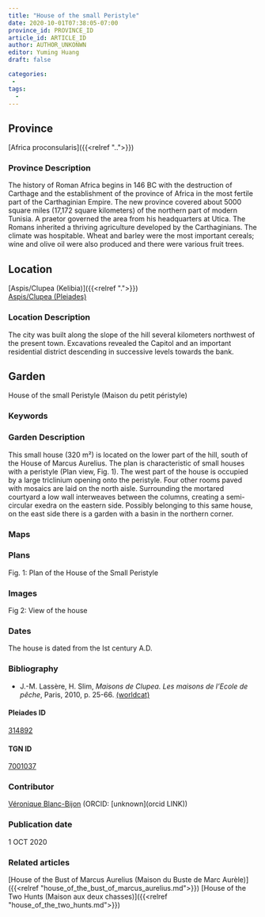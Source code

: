 ```yaml
---
title: "House of the small Peristyle"
date: 2020-10-01T07:38:05-07:00
province_id: PROVINCE_ID
article_id: ARTICLE_ID
author: AUTHOR_UNKONWN
editor: Yuming Huang
draft: false

categories:
 -
tags:
  -
---
```


## Province
[Africa proconsularis]({{<relref "..">}})

### Province Description
The history of Roman Africa begins in 146 BC with the destruction of Carthage and the establishment of the province of Africa in the most fertile part of the Carthaginian Empire.  The new province covered about 5000 square miles (17,172 square kilometers) of the northern part of modern Tunisia.  A praetor governed the area from his headquarters at Utica.  The Romans inherited a thriving agriculture developed by the Carthaginians.  The climate was hospitable.  Wheat and barley were the most important cereals; wine and olive oil were also produced and there were various fruit trees.

## Location

[Aspis/Clupea (Kelibia)]({{<relref ".">}}) \
[Aspis/Clupea (Pleiades)](https://pleiades.stoa.org/places/314892)

### Location Description
The city was built along the slope of the hill several kilometers northwest of the present town. Excavations revealed the Capitol and an important residential district descending in successive levels towards the bank.

<!--## Sublocation-->

<!--
[AREA WITHIN LOCATION, LIKE “PALATINE HILL”](GEOREFERENCE LINK)
A sublocation is any area larger than an individual garden, but located within a location. I would always try to include a link to a controlled vocabulary here if possible. This ID may well be different from the Garden ID, e.g., Pompeii versus a Garden in one of the houses which has its own Pleiades ID.
-->

<!--### Sublocation Description-->

<!-- DESCRIPTION -->

## Garden
House of the small Peristyle (Maison du petit péristyle)

### Keywords
<!-- [urban villas](#) -->

### Garden Description
This small house (320 m²) is located on the lower part of the hill, south of the House of Marcus Aurelius.  The plan is characteristic of small houses with a peristyle (Plan view, Fig. 1).  The west part of the house is occupied by a large triclinium opening onto the peristyle.  Four other rooms paved with mosaics are laid on the north aisle.  Surrounding the mortared courtyard a low wall interweaves between the columns, creating a semi-circular exedra on the eastern side.
Possibly belonging to this same house, on the east side there is a garden with a basin in the northern corner.


### Maps

<!--
{{< figure src="IMG_URL" alt="ALT_TEXT" title="CAPTION" >}}
-->

### Plans
Fig. 1: Plan of the House of the Small Peristyle
<!--{{< figure src="../images/cologne_atrium_plan1_EUR_GI_ColClaAA_Ah_carroll.jpg" alt="Plan of the Atrium House at Colonia Claudia Ara Agrippinensium (Cologne); rights statement" title="Plan 1: Plan of the so-called 'atrium house' with an apsidal pool (P) in its garden courtyard (G). Adapted from Precht 1971, fig. 2. (Rights statement)" >}}-->

### Images
Fig 2: View of the house
<!--
{{< figure src="IMG_URL" alt="ALT_TEXT" title="CAPTION" >}}
-->

### Dates
The house is dated from the Ist century A.D.

### Bibliography
- J.-M. Lassère, H. Slim, *Maisons de Clupea. Les maisons de l’Ecole de pêche*, Paris, 2010, p. 25-66. [(worldcat)](http://www.worldcat.org/oclc/701795957)


<!--#### Periodo ID-->

<!-- [PERIODO_ID](https://pleiades.stoa.org/places/PLEIADES_ID) -->

#### Pleiades ID
[314892](https://pleiades.stoa.org/places/314892)

#### TGN ID
[7001037](http://vocab.getty.edu/page/tgn/7001037)

### Contributor
[Véronique Blanc-Bijon](link) (ORCID: [unknown](orcid LINK))

### Publication date
1 OCT 2020

### Related articles
[House of the Bust of Marcus Aurelius (Maison du Buste de Marc Aurèle)]({{<relref "house_of_the_bust_of_marcus_aurelius.md">}})
[House of the Two Hunts (Maison aux deux chasses)]({{<relref "house_of_the_two_hunts.md">}})
